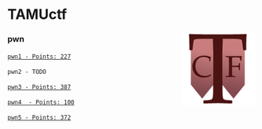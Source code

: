 # TAMUctf

<img align="right" src="./logo.png"/>

### pwn

[```pwn1 - Points: 227```](./pwn/pwn1/README.md)


```pwn2 - TODO```
<!-- [```pwn2 - Points: 356```](./pwn/pwn2/README.md) -->

[```pwn3 - Points: 387```](./pwn/pwn3/README.md)

[```pwn4  - Points: 100```](./pwn/pwn4/README.md)

[```pwn5 - Points: 372```](./pwn/pwn5/README.md)

